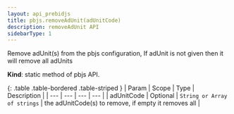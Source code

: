 ```yaml
---
layout: api_prebidjs
title: pbjs.removeAdUnit(adUnitCode)
description: removeAdUnit API
sidebarType: 1
---
```



Remove adUnit(s) from the pbjs configuration, If adUnit is not given then it will remove all adUnits

**Kind**: static method of pbjs API.

{: .table .table-bordered .table-striped }
| Param | Scope | Type | Description |
| --- | --- | --- | --- |
| adUnitCode | Optional | `String or Array of strings` | the adUnitCode(s) to remove, if empty it removes all |
